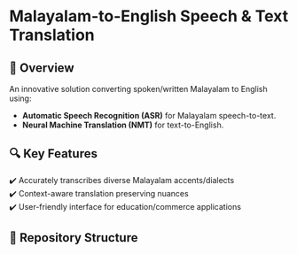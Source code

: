 # Malayalam-to-English Speech & Text Translation  

## 🚀 Overview  
An innovative solution converting spoken/written Malayalam to English using:  
- **Automatic Speech Recognition (ASR)** for Malayalam speech-to-text.  
- **Neural Machine Translation (NMT)** for text-to-English.  

## 🔍 Key Features  
✔️ Accurately transcribes diverse Malayalam accents/dialects  
✔️ Context-aware translation preserving nuances  
✔️ User-friendly interface for education/commerce applications  

## 📂 Repository Structure  
